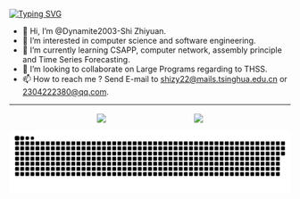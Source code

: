 [![Typing SVG](https://readme-typing-svg.herokuapp.com?font=Fira+Code&duration=4000&pause=1000&color=6EF7F3&width=435&lines=Welcome+to+SZY's+GitHub;Have+a+great+day!&align=center)](https://git.io/typing-svg)


- 👋 Hi, I’m @Dynamite2003-Shi Zhiyuan.
- 👀 I’m interested in computer science and software engineering.
- 🌱 I’m currently learning CSAPP, computer network, assembly principle and Time Series Forecasting.
- 💞️ I’m looking to collaborate on Large Programs regarding to THSS.
- 📫 How to reach me ? Send E-mail to shizy22@mails.tsinghua.edu.cn or 2304222380@qq.com.
---

<div style="display: flex; justify-content: space-evenly;">
  <a href="https://github.com/Dynamite2003">
    <img height="200" align="center" src="https://github-readme-stats.vercel.app/api?username=Dynamite2003&show_icons=true&theme=tokyonight&layout=compact" />
  </a>
  <a href="https://github.com/Dynamite2003">
    <img height="200" align="center" src="https://github-readme-streak-stats.herokuapp.com/?user=Dynamite2003&theme=tokyonight&layout=compact" />
  </a>
</div>

![GitHub Snake Dark](dist/github-snake-dark.svg)


<!---
Dynamite2003/Dynamite2003 is a ✨ special ✨ repository because its `README.md` (this file) appears on your GitHub profile.
You can click the Preview link to take a look at your changes.
--->
